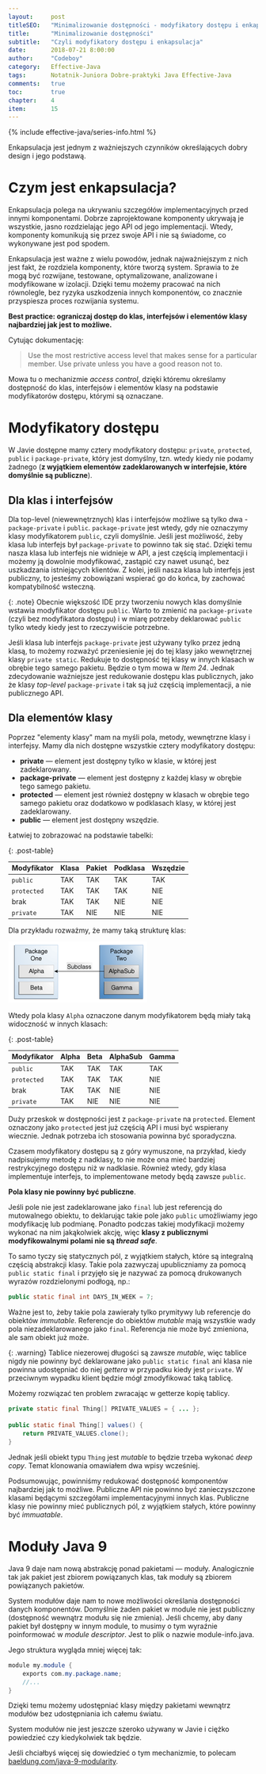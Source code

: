 ```yaml
---
layout:     post
titleSEO:	"Minimalizowanie dostępności - modyfikatory dostępu i enkapsulacja"
title:      "Minimalizowanie dostępności"
subtitle:   "Czyli modyfikatory dostępu i enkapsulacja"
date:       2018-07-21 8:00:00
author:     "Codeboy"
category:   Effective-Java
tags:	    Notatnik-Juniora Dobre-praktyki Java Effective-Java
comments:   true
toc:        true
chapter:    4
item:       15
---
```


{% include effective-java/series-info.html %}

Enkapsulacja jest jednym z ważniejszych czynników określających dobry design i jego podstawą.

# Czym jest enkapsulacja?

Enkapsulacja polega na ukrywaniu szczegółów implementacyjnych przed innymi komponentami. Dobrze zaprojektowane komponenty ukrywają je wszystkie, jasno rozdzielając jego API od jego implementacji. Wtedy, komponenty komunikują się przez swoje API i nie są świadome, co wykonywane jest pod spodem. 

Enkapsulacja jest ważne z wielu powodów, jednak najważniejszym z nich jest fakt, że rozdziela komponenty, które tworzą system. Sprawia to że mogą być rozwijane, testowane, optymalizowane, analizowane i modyfikowane w izolacji.
Dzięki temu możemy pracować na nich równolegle, bez ryzyka uszkodzenia innych komponentów, co znacznie przyspiesza proces rozwijania systemu.

**Best practice: ograniczaj dostęp do klas, interfejsów i elementów klasy najbardziej jak jest to możliwe.**

Cytując dokumentację:

> Use the most restrictive access level that makes sense for a particular member. Use private unless you have a good reason not to.

Mowa tu o mechanizmie _access control_, dzięki któremu określamy dostępność do klas, interfejsów i elementów klasy na podstawie modyfikatorów dostępu, którymi są oznaczane.

# Modyfikatory dostępu

W Javie dostępne mamy cztery modyfikatory dostępu: `private`, `protected`, `public` i `package-private`, który jest domyślny, tzn. wtedy kiedy nie podamy żadnego (**z wyjątkiem elementów zadeklarowanych w interfejsie, które domyślnie są publiczne**).


## Dla klas i interfejsów

Dla top-level (niewewnętrznych) klas i interfejsów możliwe są tylko dwa - `package-private` i `public`. `package-private` jest wtedy, gdy nie oznaczymy klasy modyfikatorem `public`, czyli domyślnie. Jeśli jest możliwość, żeby klasa lub interfejs był `package-private` to powinno tak się stać. Dzięki temu nasza klasa lub interfejs nie widnieje w API, a jest częścią implementacji i możemy ją dowolnie modyfikować, zastąpić czy nawet usunąć, bez uszkadzania istniejących klientów. Z kolei, jeśli nasza klasa lub interfejs jest publiczny, to jesteśmy zobowiązani wspierać go do końca, by zachować kompatybilność wsteczną.

{: .note}
Obecnie większość IDE przy tworzeniu nowych klas domyślnie wstawia modyfikator dostępu `public`. Warto to zmienić na `package-private` (czyli bez modyfikatora dostępu) i w miarę potrzeby deklarować `public` tylko wtedy kiedy jest to rzeczywiście potrzebne.

Jeśli klasa lub interfejs `package-private` jest używany tylko przez jedną klasą, to możemy rozważyć przeniesienie jej do tej klasy jako wewnętrznej klasy `private static`. Redukuje to dostępność tej klasy w innych klasach w obrębie tego samego pakietu. Będzie o tym mowa w *Item 24*. Jednak zdecydowanie ważniejsze jest redukowanie dostępu klas publicznych, jako że klasy *top-level* `package-private` i tak są już częścią implementacji, a nie publicznego API.

## Dla elementów klasy
Poprzez "elementy klasy" mam na myśli pola, metody, wewnętrzne klasy i interfejsy. Mamy dla nich dostępne wszystkie cztery modyfikatory dostępu:

- **private** — element jest dostępny tylko w klasie, w której jest zadeklarowany.
- **package-private** — element jest dostępny z każdej klasy w obrębie tego samego pakietu.
- **protected** — element jest również dostępny w klasach w obrębie tego samego pakietu oraz dodatkowo w podklasach klasy, w której jest zadeklarowany.
- **public** — element jest dostępny wszędzie.

Łatwiej to zobrazować na podstawie tabelki:

{: .post-table}

| Modyfikator | Klasa | Pakiet | Podklasa | Wszędzie |
|:------------|:------|:-------|:---------|:---------|
| `public`    | TAK   | TAK    | TAK      | TAK      |
| `protected` | TAK   | TAK    | TAK      | NIE      |
| brak        | TAK   | TAK    | NIE      | NIE      |
| `private`   | TAK   | NIE    | NIE      | NIE      |

Dla przykładu rozważmy, że mamy taką strukturę klas:

![modyfikatory przykład](/img/effective-java/classes-access.png)

Wtedy pola klasy `Alpha` oznaczone danym modyfikatorem będą miały taką widoczność w innych klasach:

{: .post-table}

| Modyfikator | Alpha | Beta | AlphaSub | Gamma |
|:------------|:------|:-----|:---------|:------|
| `public`    | TAK   | TAK  | TAK      | TAK   |
| `protected` | TAK   | TAK  | TAK      | NIE   |
| brak        | TAK   | TAK  | NIE      | NIE   |
| `private`   | TAK   | NIE  | NIE      | NIE   |

Duży przeskok w dostępności jest z `package-private` na `protected`. Element oznaczony jako `protected` jest już częścią API i musi być wspierany wiecznie. Jednak potrzeba ich stosowania powinna być sporadyczna.

Czasem modyfikatory dostępu są z góry wymuszone, na przykład, kiedy nadpisujemy metodę z nadklasy, to nie może ona mieć bardziej restrykcyjnego dostępu niż w nadklasie. Również wtedy, gdy klasa implementuje interfejs, to implementowane metody będą zawsze `public`.

**Pola klasy nie powinny być publiczne**.

Jeśli pole nie jest zadeklarowane jako `final` lub jest referencją do mutowalnego obiektu, to deklarując takie pole jako `public` umożliwiamy jego modyfikację lub podmianę. Ponadto podczas takiej modyfikacji możemy wykonać na nim jakąkolwiek akcję, więc **klasy z publicznymi modyfikowalnymi polami nie są _thread safe_**.

To samo tyczy się statycznych pól, z wyjątkiem stałych, które są integralną częścią abstrakcji klasy. Takie pola zazwyczaj upubliczniamy za pomocą `public static final` i przyjęło się je nazywać za pomocą drukowanych wyrazów rozdzielonymi podłogą, np.:

```java
public static final int DAYS_IN_WEEK = 7;
```
Ważne jest to, żeby takie pola zawierały tylko prymitywy lub referencje do obiektów *immutable*. Referencje do obiektów *mutable* mają wszystkie wady pola niezadeklarowanego jako `final`. Referencja nie może być zmieniona, ale sam obiekt już może.

{: .warning}
Tablice niezerowej długości są zawsze *mutable*, więc tablice nigdy nie powinny być deklarowane jako `public static final` ani klasa nie powinna udostępniać do niej *gettera* w przypadku kiedy jest `private`.  W przeciwnym wypadku klient będzie mógł zmodyfikować taką tablicę.

Możemy rozwiązać ten problem zwracając w getterze kopię tablicy.

```java
private static final Thing[] PRIVATE_VALUES = { ... };

public static final Thing[] values() {
	return PRIVATE_VALUES.clone();
}
```

Jednak jeśli obiekt typu `Thing` jest *mutable* to będzie trzeba wykonać *deep copy*. Temat klonowania omawiałem dwa wpisy wcześniej.

Podsumowując, powinniśmy redukować dostępność komponentów najbardziej jak to możliwe. Publiczne API nie powinno być zanieczyszczone klasami będącymi szczegółami implementacyjnymi innych klas. Publiczne klasy nie powinny mieć publicznych pól, z wyjątkiem stałych, które powinny być *immuatable*.

# Moduły Java 9

Java 9 daje nam nową abstrakcję ponad pakietami — moduły. Analogicznie tak jak pakiet jest zbiorem powiązanych klas, tak moduły są zbiorem powiązanych pakietów.

System modułów daje nam to nowe możliwości określania dostępności danych komponentów. Domyślnie żaden pakiet w module nie jest publiczny (dostępność wewnątrz modułu się nie zmienia). Jeśli chcemy, aby dany pakiet był dostępny w innym module, to musimy o tym wyraźnie poinformować w *module descriptor*. Jest to plik o nazwie <span class="file">module-info.java</span>.

Jego struktura wygląda mniej więcej tak:

```java
module my.module {
    exports com.my.package.name;
    //...
}
```

Dzięki temu możemy udostępniać klasy między pakietami wewnątrz modułów bez udostępniania ich całemu światu.

System modułów nie jest jeszcze szeroko używany w Javie i ciężko powiedzieć czy kiedykolwiek tak będzie.

Jeśli chciałbyś więcej się dowiedzieć o tym mechanizmie, to polecam [baeldung.com/java-9-modularity](http://www.baeldung.com/java-9-modularity).